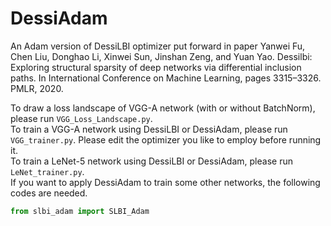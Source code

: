 # DessiAdam
An Adam version of DessiLBI optimizer put forward in  paper Yanwei Fu, Chen Liu, Donghao Li, Xinwei Sun, Jinshan Zeng, and Yuan Yao. Dessilbi: Exploring structural sparsity of deep networks via differential inclusion paths. In International Conference on Machine Learning, pages 3315–3326. PMLR, 2020.

To draw a loss landscape of VGG-A network (with or without BatchNorm), please run ```VGG_Loss_Landscape.py```. <br>
To train a VGG-A network using DessiLBI or DessiAdam, please run ```VGG_trainer.py```. Please edit the optimizer you like to employ before running it.<br>
To train a LeNet-5 network using DessiLBI or DessiAdam, please run ```LeNet_trainer.py```.<br>
If you want to apply DessiAdam to train some other networks, the following codes are needed.

```python
from slbi_adam import SLBI_Adam
```
